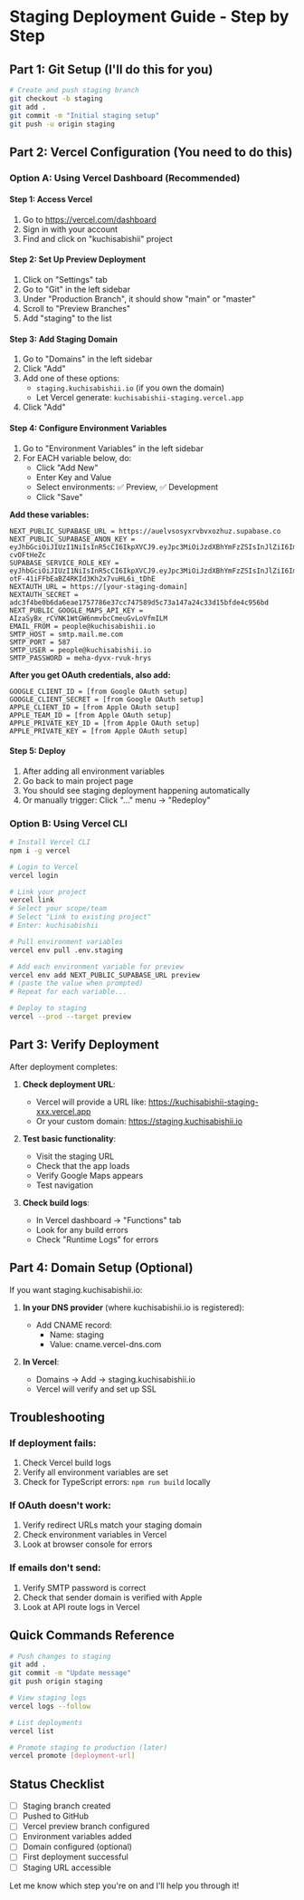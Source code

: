 # Staging Deployment Guide - Step by Step

## Part 1: Git Setup (I'll do this for you)

```bash
# Create and push staging branch
git checkout -b staging
git add .
git commit -m "Initial staging setup"
git push -u origin staging
```

## Part 2: Vercel Configuration (You need to do this)

### Option A: Using Vercel Dashboard (Recommended)

#### Step 1: Access Vercel
1. Go to https://vercel.com/dashboard
2. Sign in with your account
3. Find and click on "kuchisabishii" project

#### Step 2: Set Up Preview Deployment
1. Click on "Settings" tab
2. Go to "Git" in the left sidebar
3. Under "Production Branch", it should show "main" or "master"
4. Scroll to "Preview Branches"
5. Add "staging" to the list

#### Step 3: Add Staging Domain
1. Go to "Domains" in the left sidebar
2. Click "Add"
3. Add one of these options:
   - `staging.kuchisabishii.io` (if you own the domain)
   - Let Vercel generate: `kuchisabishii-staging.vercel.app`
4. Click "Add"

#### Step 4: Configure Environment Variables
1. Go to "Environment Variables" in the left sidebar
2. For EACH variable below, do:
   - Click "Add New"
   - Enter Key and Value
   - Select environments: ✅ Preview, ✅ Development
   - Click "Save"

**Add these variables:**

```
NEXT_PUBLIC_SUPABASE_URL = https://auelvsosyxrvbvxozhuz.supabase.co
NEXT_PUBLIC_SUPABASE_ANON_KEY = eyJhbGciOiJIUzI1NiIsInR5cCI6IkpXVCJ9.eyJpc3MiOiJzdXBhYmFzZSIsInJlZiI6ImF1ZWx2c29zeXhydmJ2eG96aHV6Iiwicm9sZSI6ImFub24iLCJpYXQiOjE3NTUwMDY5MjQsImV4cCI6MjA3MDU4MjkyNH0.c7JJcY6MROjGKvPz_BGs8lYCXXv6jz7jZ-cvOFtHeZc
SUPABASE_SERVICE_ROLE_KEY = eyJhbGciOiJIUzI1NiIsInR5cCI6IkpXVCJ9.eyJpc3MiOiJzdXBhYmFzZSIsInJlZiI6ImF1ZWx2c29zeXhydmJ2eG96aHV6Iiwicm9sZSI6InNlcnZpY2Vfcm9sZSIsImlhdCI6MTc1NTAwNjkyNCwiZXhwIjoyMDcwNTgyOTI0fQ.Z9VUjI-otF-41iFFbEaBZ4RKId3Kh2x7vuHL6i_tDhE
NEXTAUTH_URL = https://[your-staging-domain]
NEXTAUTH_SECRET = adc3f4be0b6da6eae1757786e37cc747589d5c73a147a24c33d15bfde4c956bd
NEXT_PUBLIC_GOOGLE_MAPS_API_KEY = AIzaSyBx_rCVNK1WtGW6nmvbcCmeuGvLoVfmILM
EMAIL_FROM = people@kuchisabishii.io
SMTP_HOST = smtp.mail.me.com
SMTP_PORT = 587
SMTP_USER = people@kuchisabishii.io
SMTP_PASSWORD = meha-dyvx-rvuk-hrys
```

**After you get OAuth credentials, also add:**
```
GOOGLE_CLIENT_ID = [from Google OAuth setup]
GOOGLE_CLIENT_SECRET = [from Google OAuth setup]
APPLE_CLIENT_ID = [from Apple OAuth setup]
APPLE_TEAM_ID = [from Apple OAuth setup]
APPLE_PRIVATE_KEY_ID = [from Apple OAuth setup]
APPLE_PRIVATE_KEY = [from Apple OAuth setup]
```

#### Step 5: Deploy
1. After adding all environment variables
2. Go back to main project page
3. You should see staging deployment happening automatically
4. Or manually trigger: Click "..." menu → "Redeploy"

### Option B: Using Vercel CLI

```bash
# Install Vercel CLI
npm i -g vercel

# Login to Vercel
vercel login

# Link your project
vercel link
# Select your scope/team
# Select "Link to existing project"
# Enter: kuchisabishii

# Pull environment variables
vercel env pull .env.staging

# Add each environment variable for preview
vercel env add NEXT_PUBLIC_SUPABASE_URL preview
# (paste the value when prompted)
# Repeat for each variable...

# Deploy to staging
vercel --prod --target preview
```

## Part 3: Verify Deployment

After deployment completes:

1. **Check deployment URL**:
   - Vercel will provide a URL like: https://kuchisabishii-staging-xxx.vercel.app
   - Or your custom domain: https://staging.kuchisabishii.io

2. **Test basic functionality**:
   - Visit the staging URL
   - Check that the app loads
   - Verify Google Maps appears
   - Test navigation

3. **Check build logs**:
   - In Vercel dashboard → "Functions" tab
   - Look for any build errors
   - Check "Runtime Logs" for errors

## Part 4: Domain Setup (Optional)

If you want staging.kuchisabishii.io:

1. **In your DNS provider** (where kuchisabishii.io is registered):
   - Add CNAME record:
     - Name: staging
     - Value: cname.vercel-dns.com

2. **In Vercel**:
   - Domains → Add → staging.kuchisabishii.io
   - Vercel will verify and set up SSL

## Troubleshooting

### If deployment fails:
1. Check Vercel build logs
2. Verify all environment variables are set
3. Check for TypeScript errors: `npm run build` locally

### If OAuth doesn't work:
1. Verify redirect URLs match your staging domain
2. Check environment variables in Vercel
3. Look at browser console for errors

### If emails don't send:
1. Verify SMTP password is correct
2. Check that sender domain is verified with Apple
3. Look at API route logs in Vercel

## Quick Commands Reference

```bash
# Push changes to staging
git add .
git commit -m "Update message"
git push origin staging

# View staging logs
vercel logs --follow

# List deployments
vercel list

# Promote staging to production (later)
vercel promote [deployment-url]
```

## Status Checklist

- [ ] Staging branch created
- [ ] Pushed to GitHub
- [ ] Vercel preview branch configured
- [ ] Environment variables added
- [ ] Domain configured (optional)
- [ ] First deployment successful
- [ ] Staging URL accessible

Let me know which step you're on and I'll help you through it!